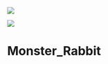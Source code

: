 <img src="https://img.shields.io/badge/-000000?style=flat-square&logo=Apple&logoColor=BLACK"/>


<a href="https://https://github.com/taehwan-444"><img src="https://hits.seeyoufarm.com/api/count/incr/badge.svg?url=https%3A%2F%2Fgithub.com%2Fseondal&count_bg=%23000000&title_bg=%23000000&icon=github.svg&icon_color=%23E7E7E7&title=GitHub&edge_flat=false)"/></a>



# Monster_Rabbit
